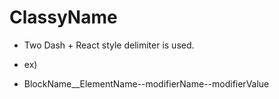 # ClassyName

- Two Dash + React style delimiter is used.

- ex)

- BlockName__ElementName--modifierName--modifierValue
